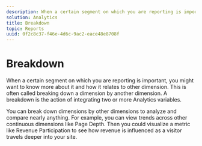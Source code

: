 ```yaml
---
description: When a certain segment on which you are reporting is important, you might want to know more about it and how it relates to other dimension. This is often called breaking down a dimension by another dimension. A breakdown is the action of integrating two or more Analytics variables.
solution: Analytics
title: Breakdown
topic: Reports
uuid: 0f2c8c37-f46e-4d6c-9ac2-eace48e8708f
---
```


# Breakdown

When a certain segment on which you are reporting is important, you might want to know more about it and how it relates to other dimension. This is often called breaking down a dimension by another dimension. A breakdown is the action of integrating two or more Analytics variables.

You can break down dimensions by other dimensions to analyze and compare nearly anything. For example, you can view trends across other continuous dimensions like Page Depth. Then you could visualize a metric like Revenue Participation to see how revenue is influenced as a visitor travels deeper into your site.
